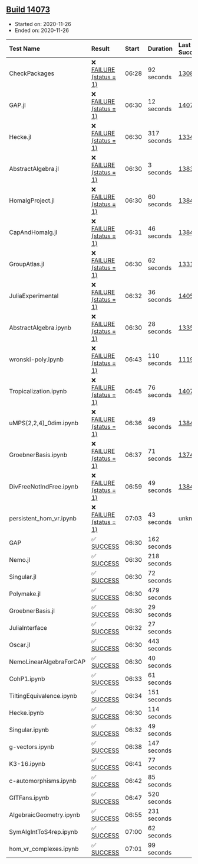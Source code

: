 ## [Build 14073](https://oscarci.mathematik.uni-kl.de/job/oscar/14073/)

* Started on: 2020-11-26
* Ended on: 2020-11-26

| Test Name    | Result | Start | Duration | Last Success | First Failure |
|:-------------|:-------|:------|:---------|:-------------|:--------------|
| CheckPackages | ❌ [FAILURE (status = 1)](https://oscarci.mathematik.uni-kl.de/job/oscar/14073/artifact/logs/build-14073/CheckPackages.log) | 06:28 | 92 seconds | [13085](https://oscarci.mathematik.uni-kl.de/job/oscar/13085/) | [13086](https://oscarci.mathematik.uni-kl.de/job/oscar/13086/) |
| GAP.jl | ❌ [FAILURE (status = 1)](https://oscarci.mathematik.uni-kl.de/job/oscar/14073/artifact/logs/build-14073/GAP.jl.log) | 06:30 | 12 seconds | [14072](https://oscarci.mathematik.uni-kl.de/job/oscar/14072/) | [14073](https://oscarci.mathematik.uni-kl.de/job/oscar/14073/) |
| Hecke.jl | ❌ [FAILURE (status = 1)](https://oscarci.mathematik.uni-kl.de/job/oscar/14073/artifact/logs/build-14073/Hecke.jl.log) | 06:30 | 317 seconds | [13341](https://oscarci.mathematik.uni-kl.de/job/oscar/13341/) | [13342](https://oscarci.mathematik.uni-kl.de/job/oscar/13342/) |
| AbstractAlgebra.jl | ❌ [FAILURE (status = 1)](https://oscarci.mathematik.uni-kl.de/job/oscar/14073/artifact/logs/build-14073/AbstractAlgebra.jl.log) | 06:30 | 3 seconds | [13837](https://oscarci.mathematik.uni-kl.de/job/oscar/13837/) | [13838](https://oscarci.mathematik.uni-kl.de/job/oscar/13838/) |
| HomalgProject.jl | ❌ [FAILURE (status = 1)](https://oscarci.mathematik.uni-kl.de/job/oscar/14073/artifact/logs/build-14073/HomalgProject.jl.log) | 06:30 | 60 seconds | [13845](https://oscarci.mathematik.uni-kl.de/job/oscar/13845/) | [13846](https://oscarci.mathematik.uni-kl.de/job/oscar/13846/) |
| CapAndHomalg.jl | ❌ [FAILURE (status = 1)](https://oscarci.mathematik.uni-kl.de/job/oscar/14073/artifact/logs/build-14073/CapAndHomalg.jl.log) | 06:31 | 46 seconds | [13845](https://oscarci.mathematik.uni-kl.de/job/oscar/13845/) | [13846](https://oscarci.mathematik.uni-kl.de/job/oscar/13846/) |
| GroupAtlas.jl | ❌ [FAILURE (status = 1)](https://oscarci.mathematik.uni-kl.de/job/oscar/14073/artifact/logs/build-14073/GroupAtlas.jl.log) | 06:30 | 62 seconds | [13311](https://oscarci.mathematik.uni-kl.de/job/oscar/13311/) | [13312](https://oscarci.mathematik.uni-kl.de/job/oscar/13312/) |
| JuliaExperimental | ❌ [FAILURE (status = 1)](https://oscarci.mathematik.uni-kl.de/job/oscar/14073/artifact/logs/build-14073/JuliaExperimental.log) | 06:32 | 36 seconds | [14052](https://oscarci.mathematik.uni-kl.de/job/oscar/14052/) | [14053](https://oscarci.mathematik.uni-kl.de/job/oscar/14053/) |
| AbstractAlgebra.ipynb | ❌ [FAILURE (status = 1)](https://oscarci.mathematik.uni-kl.de/job/oscar/14073/artifact/logs/build-14073/AbstractAlgebra.ipynb.log) | 06:30 | 28 seconds | [13355](https://oscarci.mathematik.uni-kl.de/job/oscar/13355/) | [13356](https://oscarci.mathematik.uni-kl.de/job/oscar/13356/) |
| wronski-poly.ipynb | ❌ [FAILURE (status = 1)](https://oscarci.mathematik.uni-kl.de/job/oscar/14073/artifact/logs/build-14073/wronski-poly.ipynb.log) | 06:43 | 110 seconds | [11192](https://oscarci.mathematik.uni-kl.de/job/oscar/11192/) | [11193](https://oscarci.mathematik.uni-kl.de/job/oscar/11193/) |
| Tropicalization.ipynb | ❌ [FAILURE (status = 1)](https://oscarci.mathematik.uni-kl.de/job/oscar/14073/artifact/logs/build-14073/Tropicalization.ipynb.log) | 06:45 | 76 seconds | [14072](https://oscarci.mathematik.uni-kl.de/job/oscar/14072/) | [14073](https://oscarci.mathematik.uni-kl.de/job/oscar/14073/) |
| uMPS(2,2,4)_0dim.ipynb | ❌ [FAILURE (status = 1)](https://oscarci.mathematik.uni-kl.de/job/oscar/14073/artifact/logs/build-14073/uMPS-2-2-4-_0dim.ipynb.log) | 06:36 | 49 seconds | [13841](https://oscarci.mathematik.uni-kl.de/job/oscar/13841/) | [13842](https://oscarci.mathematik.uni-kl.de/job/oscar/13842/) |
| GroebnerBasis.ipynb | ❌ [FAILURE (status = 1)](https://oscarci.mathematik.uni-kl.de/job/oscar/14073/artifact/logs/build-14073/GroebnerBasis.ipynb.log) | 06:37 | 71 seconds | [13748](https://oscarci.mathematik.uni-kl.de/job/oscar/13748/) | [13749](https://oscarci.mathematik.uni-kl.de/job/oscar/13749/) |
| DivFreeNotIndFree.ipynb | ❌ [FAILURE (status = 1)](https://oscarci.mathematik.uni-kl.de/job/oscar/14073/artifact/logs/build-14073/DivFreeNotIndFree.ipynb.log) | 06:59 | 49 seconds | [13845](https://oscarci.mathematik.uni-kl.de/job/oscar/13845/) | [13846](https://oscarci.mathematik.uni-kl.de/job/oscar/13846/) |
| persistent_hom_vr.ipynb | ❌ [FAILURE (status = 1)](https://oscarci.mathematik.uni-kl.de/job/oscar/14073/artifact/logs/build-14073/persistent_hom_vr.ipynb.log) | 07:03 | 43 seconds | unknown | unknown |
| GAP | ✅ [SUCCESS](https://oscarci.mathematik.uni-kl.de/job/oscar/14073/artifact/logs/build-14073/GAP.log) | 06:30 | 162 seconds |  |  |
| Nemo.jl | ✅ [SUCCESS](https://oscarci.mathematik.uni-kl.de/job/oscar/14073/artifact/logs/build-14073/Nemo.jl.log) | 06:30 | 218 seconds |  |  |
| Singular.jl | ✅ [SUCCESS](https://oscarci.mathematik.uni-kl.de/job/oscar/14073/artifact/logs/build-14073/Singular.jl.log) | 06:30 | 72 seconds |  |  |
| Polymake.jl | ✅ [SUCCESS](https://oscarci.mathematik.uni-kl.de/job/oscar/14073/artifact/logs/build-14073/Polymake.jl.log) | 06:30 | 479 seconds |  |  |
| GroebnerBasis.jl | ✅ [SUCCESS](https://oscarci.mathematik.uni-kl.de/job/oscar/14073/artifact/logs/build-14073/GroebnerBasis.jl.log) | 06:30 | 29 seconds |  |  |
| JuliaInterface | ✅ [SUCCESS](https://oscarci.mathematik.uni-kl.de/job/oscar/14073/artifact/logs/build-14073/JuliaInterface.log) | 06:32 | 27 seconds |  |  |
| Oscar.jl | ✅ [SUCCESS](https://oscarci.mathematik.uni-kl.de/job/oscar/14073/artifact/logs/build-14073/Oscar.jl.log) | 06:30 | 443 seconds |  |  |
| NemoLinearAlgebraForCAP | ✅ [SUCCESS](https://oscarci.mathematik.uni-kl.de/job/oscar/14073/artifact/logs/build-14073/NemoLinearAlgebraForCAP.log) | 06:30 | 40 seconds |  |  |
| CohP1.ipynb | ✅ [SUCCESS](https://oscarci.mathematik.uni-kl.de/job/oscar/14073/artifact/logs/build-14073/CohP1.ipynb.log) | 06:33 | 61 seconds |  |  |
| TiltingEquivalence.ipynb | ✅ [SUCCESS](https://oscarci.mathematik.uni-kl.de/job/oscar/14073/artifact/logs/build-14073/TiltingEquivalence.ipynb.log) | 06:34 | 151 seconds |  |  |
| Hecke.ipynb | ✅ [SUCCESS](https://oscarci.mathematik.uni-kl.de/job/oscar/14073/artifact/logs/build-14073/Hecke.ipynb.log) | 06:30 | 114 seconds |  |  |
| Singular.ipynb | ✅ [SUCCESS](https://oscarci.mathematik.uni-kl.de/job/oscar/14073/artifact/logs/build-14073/Singular.ipynb.log) | 06:32 | 49 seconds |  |  |
| g-vectors.ipynb | ✅ [SUCCESS](https://oscarci.mathematik.uni-kl.de/job/oscar/14073/artifact/logs/build-14073/g-vectors.ipynb.log) | 06:38 | 147 seconds |  |  |
| K3-16.ipynb | ✅ [SUCCESS](https://oscarci.mathematik.uni-kl.de/job/oscar/14073/artifact/logs/build-14073/K3-16.ipynb.log) | 06:41 | 77 seconds |  |  |
| c-automorphisms.ipynb | ✅ [SUCCESS](https://oscarci.mathematik.uni-kl.de/job/oscar/14073/artifact/logs/build-14073/c-automorphisms.ipynb.log) | 06:42 | 85 seconds |  |  |
| GITFans.ipynb | ✅ [SUCCESS](https://oscarci.mathematik.uni-kl.de/job/oscar/14073/artifact/logs/build-14073/GITFans.ipynb.log) | 06:47 | 520 seconds |  |  |
| AlgebraicGeometry.ipynb | ✅ [SUCCESS](https://oscarci.mathematik.uni-kl.de/job/oscar/14073/artifact/logs/build-14073/AlgebraicGeometry.ipynb.log) | 06:55 | 231 seconds |  |  |
| SymAlgIntToS4rep.ipynb | ✅ [SUCCESS](https://oscarci.mathematik.uni-kl.de/job/oscar/14073/artifact/logs/build-14073/SymAlgIntToS4rep.ipynb.log) | 07:00 | 62 seconds |  |  |
| hom_vr_complexes.ipynb | ✅ [SUCCESS](https://oscarci.mathematik.uni-kl.de/job/oscar/14073/artifact/logs/build-14073/hom_vr_complexes.ipynb.log) | 07:01 | 99 seconds |  |  |
